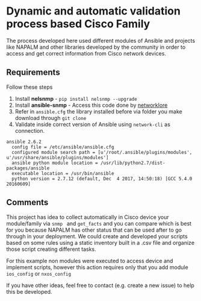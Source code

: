 # Dynamic and automatic validation process based Cisco Family

The process developed here used different modules of Ansible and projects like NAPALM and other libraries developed by the community in order to access and get correct information from Cisco network devices.

## Requirements

Follow these steps

1. Install **nelsnmp** - ```pip install nelsnmp --upgrade```
2. Install **ansible-snmp** - Access this code done by [networklore](https://github.com/networklore/ansible-snmp)
3. Refer in `ansible.cfg` the library installed before via folder you make download through `git clone`
4. Validate inside correct version of Ansible using `network-cli` as connection.
```
ansible 2.6.2
  config file = /etc/ansible/ansible.cfg
  configured module search path = [u'/root/.ansible/plugins/modules', u'/usr/share/ansible/plugins/modules']
  ansible python module location = /usr/lib/python2.7/dist-packages/ansible
  executable location = /usr/bin/ansible
  python version = 2.7.12 (default, Dec  4 2017, 14:50:18) [GCC 5.4.0 20160609]
```

## Comments

This project has idea to collect automatically in Cisco device your module/family via `snmp ` and `get_facts` and you can compare which is best for you because NAPALM has other status that can be used after to go through in your deployment. We could create and developed your scripts based on some rules using a static inventory built in a .csv file and organize those script creating different tasks.

For this example non modules were executed to access device and implement scripts, however this action requires only that you add module `ios_config` or `nxos_config`

If you have other ideas, feel free to contact (e.g. create a new issue) to help this be developed.

